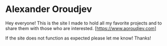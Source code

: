 # Alexander Oroudjev
Hey everyone! This is the site I made to hold all my favorite projects and to share them with those who are interested.
[https://www.aoroudjev.com]

If the site does not function as expected please let me know!
Thanks!
